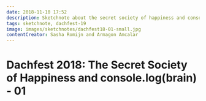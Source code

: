 ```yaml
---
date: 2018-11-10 17:52
description: Sketchnote about the secret society of happiness and console.log(brain), part 1
tags: sketchnote, dachfest-19
image: images/sketchnotes/dachfest18-01-small.jpg
contentCreator: Sasha Romijn and Armagon Amcalar
---
```


# Dachfest 2018: The Secret Society of Happiness and console.log(brain) - 01
